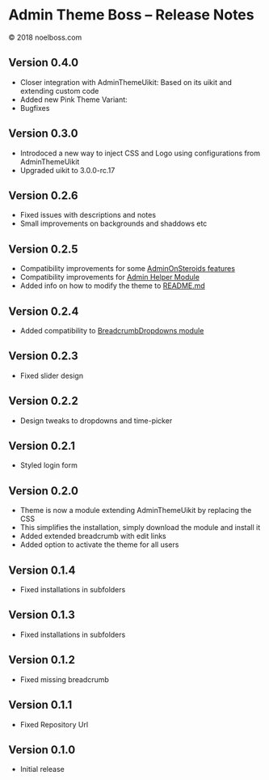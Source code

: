 # Admin Theme Boss – Release Notes

© 2018 noelboss.com

## Version 0.4.0

* Closer integration with AdminThemeUikit: Based on its uikit and extending custom code
* Added new Pink Theme Variant:
* Bugfixes

## Version 0.3.0

* Introdoced a new way to inject CSS and Logo using configurations from AdminThemeUikit
* Upgraded uikit to 3.0.0-rc.17

## Version 0.2.6

* Fixed issues with descriptions and notes
* Small improvements on backgrounds and shaddows etc


## Version 0.2.5

* Compatibility improvements for some [AdminOnSteroids features](https://modules.processwire.com/modules/admin-on-steroids/)
* Compatibility improvements for [Admin Helper Module](https://modules.processwire.com/modules/admin-help/)
* Added info on how to modify the theme to [README.md](README.md)


## Version 0.2.4

* Added compatibility to [BreadcrumbDropdowns module](https://modules.processwire.com/modules/breadcrumb-dropdowns/)


## Version 0.2.3

* Fixed slider design


## Version 0.2.2

* Design tweaks to dropdowns and time-picker


## Version 0.2.1

* Styled login form


## Version 0.2.0

* Theme is now a module extending AdminThemeUikit by replacing the CSS
* This simplifies the installation, simply download the module and install it
* Added extended breadcrumb with edit links
* Added option to activate the theme for all users


## Version 0.1.4

* Fixed installations in subfolders


## Version 0.1.3

* Fixed installations in subfolders


## Version 0.1.2

* Fixed missing breadcrumb


## Version 0.1.1

* Fixed Repository Url


## Version 0.1.0

* Initial release

